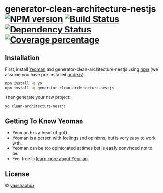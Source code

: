 # generator-clean-architecture-nestjs [![NPM version][npm-image]][npm-url] [![Build Status][travis-image]][travis-url] [![Dependency Status][daviddm-image]][daviddm-url] [![Coverage percentage][coveralls-image]][coveralls-url]
> 

## Installation

First, install [Yeoman](http://yeoman.io) and generator-clean-architecture-nestjs using [npm](https://www.npmjs.com/) (we assume you have pre-installed [node.js](https://nodejs.org/)).

```bash
npm install -g yo
npm install -g generator-clean-architecture-nestjs
```

Then generate your new project:

```bash
yo clean-architecture-nestjs
```

## Getting To Know Yeoman

 * Yeoman has a heart of gold.
 * Yeoman is a person with feelings and opinions, but is very easy to work with.
 * Yeoman can be too opinionated at times but is easily convinced not to be.
 * Feel free to [learn more about Yeoman](http://yeoman.io/).

## License

 © [yaoshaohua]()


[npm-image]: https://badge.fury.io/js/generator-clean-architecture-nestjs.svg
[npm-url]: https://npmjs.org/package/generator-clean-architecture-nestjs
[travis-image]: https://travis-ci.com/yaoshaohua/generator-clean-architecture-nestjs.svg?branch=master
[travis-url]: https://travis-ci.com/yaoshaohua/generator-clean-architecture-nestjs
[daviddm-image]: https://david-dm.org/yaoshaohua/generator-clean-architecture-nestjs.svg?theme=shields.io
[daviddm-url]: https://david-dm.org/yaoshaohua/generator-clean-architecture-nestjs
[coveralls-image]: https://coveralls.io/repos/yaoshaohua/generator-clean-architecture-nestjs/badge.svg
[coveralls-url]: https://coveralls.io/r/yaoshaohua/generator-clean-architecture-nestjs

